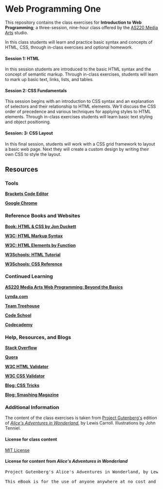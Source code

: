 Web Programming One
===================

This repository contains the class exercises for **Introduction to Web Programming**; a three-session, nine-hour class offered by the [AS220 Media Arts](http://as220.org/mediaarts/about/) studio.

In this class students will learn and practice basic syntax and concepts of HTML, CSS, through in-class exercises and optional homework.

#### Session 1: HTML

In this session students are introduced to the basic HTML syntax and the concept of semantic markup. Through in-class exercises, students will learn to mark up basic text, links, lists, and tables. 

#### Session 2: CSS Fundamentals

This session begins with an introduction to CSS syntax and an explanation of selectors and their relationship to HTML elements. We'll discuss the CSS order of precedence and various techniques for applying styles to HTML elements. Through in-class exercises students will learn basic text styling and object positioning.

#### Session: 3: CSS Layout

In this final session, students will work with a CSS grid framework to layout a basic web page. Next they will create a custom design by writing their own CSS to style the layout.

## Resources


### Tools

[**Brackets Code Editor**](http://brackets.io)

[**Google Chrome**](https://www.google.com/intl/en/chrome/browser/)

### Reference Books and Websites

[**Book: HTML & CSS by Jon Duckett**](http://www.htmlandcssbook.com)

[**W3C: HTML Markup Syntax**](http://www.w3.org/TR/html-markup/syntax.html)

[**W3C: HTML Elements by Function**](http://www.w3.org/TR/html-markup/elements-by-function.html)

[**W3Schools: HTML Tutorial**](http://www.w3schools.com/html/default.asp)

[**W3Schools: CSS Reference**](http://www.w3schools.com/cssref)

### Continued Learning

[**AS220 Media Arts Web Programming: Beyond the Basics**](https://github.com/tlinkner/web-programming-two)

[**Lynda.com**](http://www.lynda.com)

[**Team Treehouse**](http://teamtreehouse.com)

[**Code School**](https://www.codeschool.com)

[**Codecademy**](http://www.codecademy.com)

### Help, Resources, and Blogs

[**Stack Overflow**](http://stackoverflow.com/questions/tagged/html)

[**Quora**](https://www.quora.com/HTML)

[**W3C HTML Validator**](http://validator.w3.org)

[**W3C CSS Validator**](http://jigsaw.w3.org/css-validator)

[**Blog: CSS Tricks**](http://css-tricks.com)

[**Blog: Smashing Magazine**](http://www.smashingmagazine.com)


### Additional Information

The content of the class exercises is taken from [Project Gutenberg's](http://www.gutenberg.org) edition of [*Alice's Adventures in Wonderland*](http://www.gutenberg.org/ebooks/11), by Lewis Carroll. Illustrations by John Tenniel.

#### License for class content 

[MIT License](http://opensource.org/licenses/MIT)

#### License for content from *Alice's Adventures in Wonderland* 

<pre>
Project Gutenberg's Alice's Adventures in Wonderland, by Lewis Carroll

This eBook is for the use of anyone anywhere at no cost and with almost no restrictions whatsoever. You may copy it, give it away or re-use it under the terms of the Project Gutenberg License included with this eBook or online at www.gutenberg.org
</pre>

